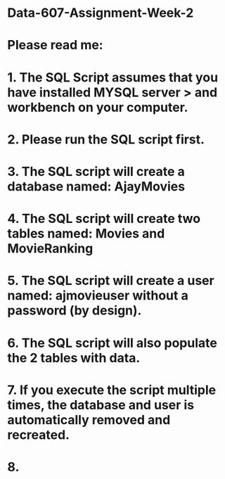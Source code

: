 # Data-607-Assignment-Week-2
# Please read me:  
# 1.   The SQL Script assumes that you have installed MYSQL server >  and workbench on your computer.
# 2.   Please run the SQL script first.
# 3.   The SQL script will create a database named: AjayMovies
# 4.   The SQL script will create two tables named: Movies and MovieRanking
# 5.   The SQL script will create a user named: ajmovieuser without a password (by design).
# 6.   The SQL script will also populate the 2 tables with data.
# 7.   If you execute the script multiple times, the database and user is automatically removed and recreated.  
# 8.   
